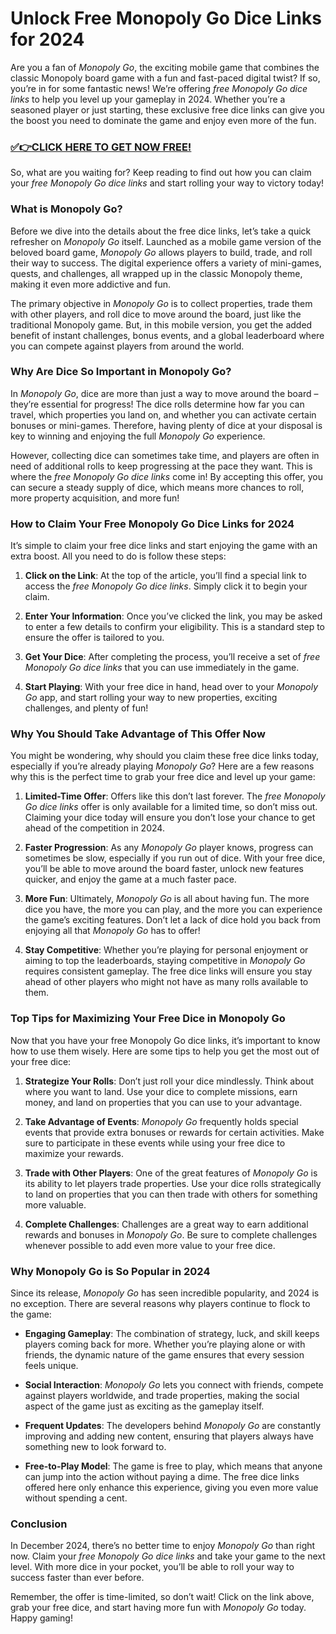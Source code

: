 # Unlock Free Monopoly Go Dice Links for 2024

Are you a fan of *Monopoly Go*, the exciting mobile game that combines the classic Monopoly board game with a fun and fast-paced digital twist? If so, you’re in for some fantastic news! We’re offering *free Monopoly Go dice links* to help you level up your gameplay in 2024. Whether you’re a seasoned player or just starting, these exclusive free dice links can give you the boost you need to dominate the game and enjoy even more of the fun.

### [✅👉CLICK HERE TO GET NOW FREE!](https://freeforyou.xyz/monopoly/go/)

So, what are you waiting for? Keep reading to find out how you can claim your *free Monopoly Go dice links* and start rolling your way to victory today!

### What is Monopoly Go?

Before we dive into the details about the free dice links, let’s take a quick refresher on *Monopoly Go* itself. Launched as a mobile game version of the beloved board game, *Monopoly Go* allows players to build, trade, and roll their way to success. The digital experience offers a variety of mini-games, quests, and challenges, all wrapped up in the classic Monopoly theme, making it even more addictive and fun.

The primary objective in *Monopoly Go* is to collect properties, trade them with other players, and roll dice to move around the board, just like the traditional Monopoly game. But, in this mobile version, you get the added benefit of instant challenges, bonus events, and a global leaderboard where you can compete against players from around the world.

### Why Are Dice So Important in Monopoly Go?

In *Monopoly Go*, dice are more than just a way to move around the board – they’re essential for progress! The dice rolls determine how far you can travel, which properties you land on, and whether you can activate certain bonuses or mini-games. Therefore, having plenty of dice at your disposal is key to winning and enjoying the full *Monopoly Go* experience.

However, collecting dice can sometimes take time, and players are often in need of additional rolls to keep progressing at the pace they want. This is where the *free Monopoly Go dice links* come in! By accepting this offer, you can secure a steady supply of dice, which means more chances to roll, more property acquisition, and more fun!

### How to Claim Your Free Monopoly Go Dice Links for 2024

It’s simple to claim your free dice links and start enjoying the game with an extra boost. All you need to do is follow these steps:

1. **Click on the Link**: At the top of the article, you’ll find a special link to access the *free Monopoly Go dice links*. Simply click it to begin your claim.
   
2. **Enter Your Information**: Once you’ve clicked the link, you may be asked to enter a few details to confirm your eligibility. This is a standard step to ensure the offer is tailored to you.

3. **Get Your Dice**: After completing the process, you’ll receive a set of *free Monopoly Go dice links* that you can use immediately in the game.

4. **Start Playing**: With your free dice in hand, head over to your *Monopoly Go* app, and start rolling your way to new properties, exciting challenges, and plenty of fun!

### Why You Should Take Advantage of This Offer Now

You might be wondering, why should you claim these free dice links today, especially if you’re already playing *Monopoly Go*? Here are a few reasons why this is the perfect time to grab your free dice and level up your game:

1. **Limited-Time Offer**: Offers like this don’t last forever. The *free Monopoly Go dice links* offer is only available for a limited time, so don’t miss out. Claiming your dice today will ensure you don’t lose your chance to get ahead of the competition in 2024.

2. **Faster Progression**: As any *Monopoly Go* player knows, progress can sometimes be slow, especially if you run out of dice. With your free dice, you’ll be able to move around the board faster, unlock new features quicker, and enjoy the game at a much faster pace.

3. **More Fun**: Ultimately, *Monopoly Go* is all about having fun. The more dice you have, the more you can play, and the more you can experience the game’s exciting features. Don’t let a lack of dice hold you back from enjoying all that *Monopoly Go* has to offer!

4. **Stay Competitive**: Whether you’re playing for personal enjoyment or aiming to top the leaderboards, staying competitive in *Monopoly Go* requires consistent gameplay. The free dice links will ensure you stay ahead of other players who might not have as many rolls available to them.

### Top Tips for Maximizing Your Free Dice in Monopoly Go

Now that you have your free Monopoly Go dice links, it’s important to know how to use them wisely. Here are some tips to help you get the most out of your free dice:

1. **Strategize Your Rolls**: Don’t just roll your dice mindlessly. Think about where you want to land. Use your dice to complete missions, earn money, and land on properties that you can use to your advantage.

2. **Take Advantage of Events**: *Monopoly Go* frequently holds special events that provide extra bonuses or rewards for certain activities. Make sure to participate in these events while using your free dice to maximize your rewards.

3. **Trade with Other Players**: One of the great features of *Monopoly Go* is its ability to let players trade properties. Use your dice rolls strategically to land on properties that you can then trade with others for something more valuable.

4. **Complete Challenges**: Challenges are a great way to earn additional rewards and bonuses in *Monopoly Go*. Be sure to complete challenges whenever possible to add even more value to your free dice.

### Why Monopoly Go is So Popular in 2024

Since its release, *Monopoly Go* has seen incredible popularity, and 2024 is no exception. There are several reasons why players continue to flock to the game:

- **Engaging Gameplay**: The combination of strategy, luck, and skill keeps players coming back for more. Whether you’re playing alone or with friends, the dynamic nature of the game ensures that every session feels unique.
  
- **Social Interaction**: *Monopoly Go* lets you connect with friends, compete against players worldwide, and trade properties, making the social aspect of the game just as exciting as the gameplay itself.

- **Frequent Updates**: The developers behind *Monopoly Go* are constantly improving and adding new content, ensuring that players always have something new to look forward to.

- **Free-to-Play Model**: The game is free to play, which means that anyone can jump into the action without paying a dime. The free dice links offered here only enhance this experience, giving you even more value without spending a cent.

### Conclusion

In December 2024, there’s no better time to enjoy *Monopoly Go* than right now. Claim your *free Monopoly Go dice links* and take your game to the next level. With more dice in your pocket, you’ll be able to roll your way to success faster than ever before.

Remember, the offer is time-limited, so don’t wait! Click on the link above, grab your free dice, and start having more fun with *Monopoly Go* today. Happy gaming!
